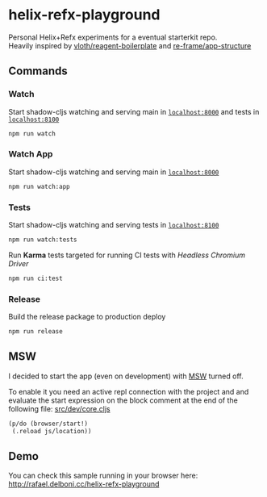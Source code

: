 # helix-refx-playground
Personal Helix+Refx experiments for a eventual starterkit repo.  
Heavily inspired by [vloth/reagent-boilerplate](https://github.com/vloth/reagent-boilerplate) and [re-frame/app-structure](https://github.com/day8/re-frame/blob/master/docs/App-Structure.md)

## Commands

### Watch
Start shadow-cljs watching and serving main in [`localhost:8000`](http://localhost:8000) and tests in [`localhost:8100`](http://localhost:8100)
```bash
npm run watch
```

### Watch App
Start shadow-cljs watching and serving main in [`localhost:8000`](http://localhost:8000)
```bash
npm run watch:app
```

### Tests
Start shadow-cljs watching and serving tests in [`localhost:8100`](http://localhost:8100)
```bash
npm run watch:tests
```

Run **Karma** tests targeted for running CI tests with *Headless Chromium Driver*
```bash
npm run ci:test
```

### Release
Build the release package to production deploy
```bash
npm run release
```

## MSW
I decided to start the app (even on development) with [MSW](https://mswjs.io/) turned off.  

To enable it you need an active repl connection with the project and and evaluate
the start expression on the block comment at the end of the following file: [src/dev/core.cljs](src/dev/core.cljs)
```clj
(p/do (browser/start!)
 (.reload js/location))
```

## Demo 
You can check this sample running in your browser here:  
http://rafael.delboni.cc/helix-refx-playground
